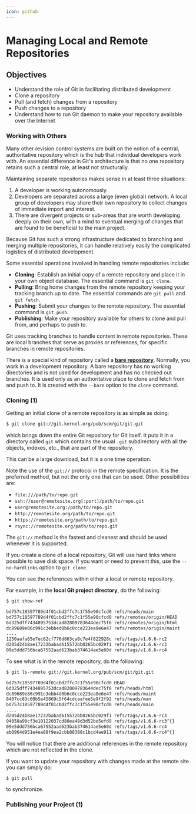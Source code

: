 ```yaml
---
icon: github
---
```


# Managing Local and Remote Repositories

## Objectives

* Understand the role of Git in facilitating distributed development
* Clone a repository
* Pull (and fetch) changes from a repository​
* Push changes to a repository
* Understand how to run Git daemon to make your repository available over the Internet

### Working with Others

Many other revision control systems are built on the notion of a central, authoritative repository which is the hub that individual developers work with. An essential difference in Git's architecture is that no one repository retains such a central role, at least not structurally.

Maintaining separate repositories makes sense in at least three situations:

1. A developer is working autonomously.
2. Developers are separated across a large (even global) network. A local group of developers may share their own repository to collect changes of immediate import and interest.
3. There are divergent projects or sub-areas that are worth developing deeply on their own, with a mind to eventual merging of changes that are found to be beneficial to the main project.

Because Git has such a strong infrastructure dedicated to branching and merging multiple repositories, it can handle relatively easily the complicated logistics of distributed development.

Some essential operations involved in handling remote repositories include:

* **Cloning**: Establish an initial copy of a remote repository and place it in your own object database. The essential command is `git clone`.
* **Pulling**: Bring home changes from the remote repository keeping your tracking branch up to date. The essential commands are `git pull` and `git fetch`.
* **Pushing**: Submit your changes to the remote repository. The essential command is `git push`.
* **Publishing**: Make your repository available for others to clone and pull from, and perhaps to push to.

Git uses tracking branches to handle content in remote repositories. These are local branches that serve as proxies or references, for specific branches in remote repositories.

There is a special kind of repository called a [**bare repository**](https://git-scm.com/book/en/v2/Git-on-the-Server-Getting-Git-on-a-Server). Normally, you work in a development repository. A bare repository has no working directories and is not used for development and has no checked out branches. It is used only as an authoritative place to clone and fetch from and push to. It is created with the `--bare` option to the `clone` command.

### Cloning (1)

Getting an initial clone of a remote repository is as simple as doing:

```bash
$ git clone git://git.kernel.org/pub/scm/git/git.git
```

which brings down the entire Git repository for Git itself. It puts it in a directory called `git` which contains the usual `.git` subdirectory with all the objects, indexes, etc., that are part of the repository.

This can be a large download, but it is a one time operation.

Note the use of the `git://` protocol in the remote specification. It is the preferred method, but not the only one that can be used. Other possibilities are:

* `file:///path/to/repo.git`
* `ssh://user@remotesite.org[:port]/path/to/repo.git`
* `user@remotesite.org:/path/to/repo.git`
* `ht‌tp://remotesite.org/path/to/repo.git`
* `ht‌tps://remotesite.org/path/to/repo.git`
* `rsync://remotesite.org/path/to/repo.git`

The `git://` method is the fastest and cleanest and should be used whenever it is supported.

If you create a clone of a local repository, Git will use hard links where possible to save disk space. If you want or need to prevent this, use the `--no-hardlinks` option to `git clone`.

You can see the references within either a local or remote repository.

For example, in the **local Git project directory**, do the following:

```bash
$ git show-ref

bd757c18597789d4f01cbd2ffc7c1f55e90cfcd0 refs/heads/main
bd757c18597789d4f01cbd2ffc7c1f55e90cfcd0 refs/remotes/origin/HEAD
6d325dff7434895753dcad82809783644dec75f6 refs/remotes/origin/html
dc89689e86c991c3ebb4d0b6c0cce223ea8e6e47 refs/remotes/origin/maint
....
1250aafa65e7ec62cf776d863ca8c7e4f822928c refs/tags/v1.6.6-rc2
d205d24b8ae17232babad615572bb0265bc029f1 refs/tags/v1.6.6-rc3
09e5ddd756bca67552aad623bab374614ae5e60d refs/tags/v1.6.6-rc4
```

To see what is in the remote repository, do the following:

```bash
$ git ls-remote git://git.kernel.org/pub/scm/git/git.git

bd757c18597789d4f01cbd2ffc7c1f55e90cfcd0 HEAD
6d325dff7434895753dcad82809783644dec75f6 refs/heads/html
dc89689e86c991c3ebb4d0b6c0cce223ea8e6e47 refs/heads/maint
8407cc83c60b5e45869c5f64cdcaafee5e9f2f92 refs/heads/man
bd757c18597789d4f01cbd2ffc7c1f55e90cfcd0 refs/heads/main
....
d205d24b8ae17232babad615572bb0265bc029f1 refs/tags/v1.6.6-rc3
94058a90cf3e10122037cd80ea48d3d52be5efd9 refs/tags/v1.6.6-rc3^{}
09e5ddd756bca67552aad623bab374614ae5e60d refs/tags/v1.6.6-rc4
ab0964d951e4ea88f9ea2cbb88388c1bcd4ae911 refs/tags/v1.6.6-rc4^{}
```

You will notice that there are additional references in the remote repository which are not reflected in the clone.

If you want to update your repository with changes made at the remote site you can simply do:

```bash
$ git pull
```

to synchronize.

### Publishing your Project (1)

